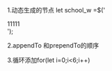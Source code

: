 1.动态生成的节点 let school_w =$('<div class="school_w">11111</div>'); 

2.appendTo 和prependTo的顺序

3.循环添加for(let i=0;i<6;i++)